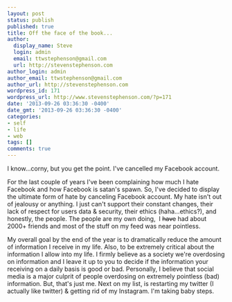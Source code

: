 ```yaml
---
layout: post
status: publish
published: true
title: Off the face of the book...
author:
  display_name: Steve
  login: admin
  email: ttwstephenson@gmail.com
  url: http://stevenstephenson.com
author_login: admin
author_email: ttwstephenson@gmail.com
author_url: http://stevenstephenson.com
wordpress_id: 171
wordpress_url: http://www.stevenstephenson.com/?p=171
date: '2013-09-26 03:36:30 -0400'
date_gmt: '2013-09-26 03:36:30 -0400'
categories:
- self
- life
- web
tags: []
comments: true
---
```

<p>I know...corny, but you get the point. I've cancelled my Facebook account.</p>
<p>For the last couple of years I've been complaining how much I hate Facebook and how Facebook is satan's spawn. So, I've decided to display the ultimate form of hate by canceling Facebook account. My hate isn't out of jealousy or anything. I just can't support their constant changes, their lack of respect for users data &amp; security, their ethics (haha...ethics?), and honestly, the people. The people are my own doing,  I <del>have</del> had about 2000+ friends and most of the stuff on my feed was near pointless.</p>
<p>My overall goal by the end of the year is to dramatically reduce the amount of information I receive in my life. Also, to be extremely critical about the information I allow into my life. I firmly believe as a society we're overdosing on information and I leave it up to you to decide if the information your receiving on a daily basis is good or bad. Personally, I believe that social media is a major culprit of people overdosing on extremely pointless (bad) information. But, that's just me. Next on my list, is restarting my twitter (I actually like twitter) &amp; getting rid of my Instagram. I'm taking baby steps.</p>
